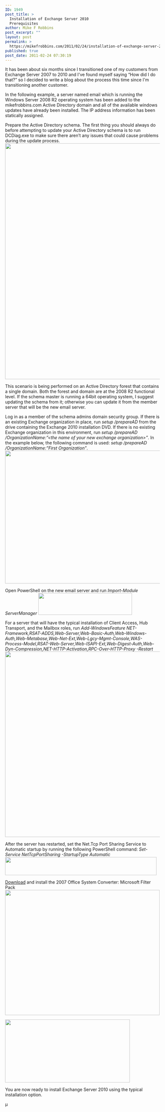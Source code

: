 ```yaml
---
ID: 1949
post_title: >
  Installation of Exchange Server 2010
  Prerequisites
author: Mike F Robbins
post_excerpt: ""
layout: post
permalink: >
  https://mikefrobbins.com/2011/02/24/installation-of-exchange-server-2010-prerequisites/
published: true
post_date: 2011-02-24 07:30:19
---
```

It has been about six months since I transitioned one of my customers from Exchange Server 2007 to 2010 and I've found myself saying “How did I do that?” so I decided to write a blog about the process this time since I'm transitioning another customer.

In the following example, a server named email which is running the Windows Server 2008 R2 operating system has been added to the mikefrobbins.com Active Directory domain and all of the available windows updates have already been installed. The IP address information has been statically assigned.

Prepare the Active Directory schema. The first thing you should always do before attempting to update your Active Directory schema is to run DCDiag.exe to make sure there aren’t any issues that could cause problems during the update process.
<a href="http://mikefrobbins.com/wp-content/uploads/2011/02/e2010p1.png"><img class="alignnone size-full wp-image-1950" title="e2010p1" src="http://mikefrobbins.com/wp-content/uploads/2011/02/e2010p1.png" alt="" width="508" height="767" /></a>

This scenario is being performed on an Active Directory forest that contains a single domain. Both the forest and domain are at the 2008 R2 functional level. If the schema master is running a 64bit operating system, I suggest updating the schema from it; otherwise you can update it from the member server that will be the new email server.

Log in as a member of the schema admins domain security group. If there is an existing Exchange organization in place, run <em>setup /prepareAD</em> from the drive containing the Exchange 2010 installation DVD. If there is no existing Exchange organization in this environment, run <em>setup /prepareAD /OrganizationName:”&lt;the name of your new exchange organization&gt;”</em>. In the example below, the following command is used: <em>setup /prepareAD /OrganizationName:”First Organization”</em>.
<a href="http://mikefrobbins.com/wp-content/uploads/2011/02/e2010p2.png"><img class="alignnone size-full wp-image-1951" title="e2010p2" src="http://mikefrobbins.com/wp-content/uploads/2011/02/e2010p2.png" alt="" width="640" height="432" /></a>

Open PowerShell on the new email server and run <em>Import-Module ServerManager</em>
<a href="http://mikefrobbins.com/wp-content/uploads/2011/02/msa3.jpg"><img class="alignnone size-full wp-image-1889" title="msa3" src="http://mikefrobbins.com/wp-content/uploads/2011/02/msa3.jpg" alt="" width="305" height="71" /></a> <a href="http://mikefrobbins.com/wp-content/uploads/2011/02/e2010p2.png"></a>

For a server that will have the typical installation of Client Access, Hub Transport, and the Mailbox roles, run <em>Add-WindowsFeature NET-Framework,RSAT-ADDS,Web-Server,Web-Basic-Auth,Web-Windows-Auth,Web-Metabase,Web-Net-Ext,Web-Lgcy-Mgmt-Console,WAS-Process-Model,RSAT-Web-Server,Web-ISAPI-Ext,Web-Digest-Auth,Web-Dyn-Compression,NET-HTTP-Activation,RPC-Over-HTTP-Proxy -Restart</em>
<a href="http://mikefrobbins.com/wp-content/uploads/2011/02/e2010p3.png"><img class="alignnone size-full wp-image-1952" title="e2010p3" src="http://mikefrobbins.com/wp-content/uploads/2011/02/e2010p3.png" alt="" width="640" height="603" /></a>

After the server has restarted, set the Net.Tcp Port Sharing Service to Automatic startup by running the following PowerShell command: <em>Set-Service NetTcpPortSharing -StartupType Automatic</em>
<a href="http://mikefrobbins.com/wp-content/uploads/2011/02/e2010p4.png"><img class="alignnone size-full wp-image-1953" title="e2010p4" src="http://mikefrobbins.com/wp-content/uploads/2011/02/e2010p4.png" alt="" width="493" height="59" /></a>

<a href="http://go.microsoft.com/fwlink/?LinkId=123380" target="_blank">Download</a> and install the 2007 Office System Converter: Microsoft Filter Pack<a href="http://go.microsoft.com/fwlink/?LinkId=123380" target="_blank">
</a><a href="http://mikefrobbins.com/wp-content/uploads/2011/02/e2010p5.png"><img class="alignnone size-full wp-image-1954" title="e2010p5" src="http://mikefrobbins.com/wp-content/uploads/2011/02/e2010p5.png" alt="" width="503" height="407" /></a>

<a href="http://mikefrobbins.com/wp-content/uploads/2011/02/e2010p6.png"><img class="alignnone size-full wp-image-1955" title="e2010p6" src="http://mikefrobbins.com/wp-content/uploads/2011/02/e2010p6.png" alt="" width="406" height="205" /></a>

You are now ready to install Exchange Server 2010 using the typical installation option.

µ